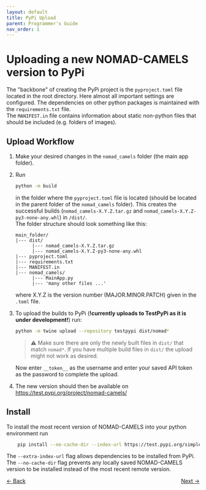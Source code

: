 ```yaml
---
layout: default
title: PyPi Upload
parent: Programmer's Guide
nav_order: 1
---
```

# Uploading a new NOMAD-CAMELS version to PyPi
The "backbone" of creating the PyPi project is the `pyproject.toml` file located in the root directory. Here almost all important settings are configured. The dependencies on other python packages is maintained with the `requirements.txt` file. \
The `MANIFEST.in` file contains information about static non-python files that should be included (e.g. folders of images). 

## Upload Workflow
1. Make your desired changes in the `nomad_camels` folder (the main app folder). 
2. Run 
   ```bash
   python -m build
   ``` 
   in the folder where the `pyproject.toml` file is located (should be located in the parent folder of the `nomad_camels` folder). This creates the successful builds (`nomad_camels-X.Y.Z.tar.gz` and `nomad_camels-X.Y.Z-py3-none-any.whl`) in `/dist/`.  \
   The folder structure should look something like this:
   ```
   main_folder/
   |--- dist/
         |--- nomad_camels-X.Y.Z.tar.gz
         |--- nomad_camels-X.Y.Z-py3-none-any.whl
   |--- pyproject.toml
   |--- requirements.txt
   |--- MANIFEST.in
   |--- nomad_camels/
         |--- MainApp.py
         |--- 'many other files ...' 
   ```
   where X.Y.Z is the version number (MAJOR.MINOR.PATCH) given in the `.toml` file. 
3. To upload the builds to PyPi (**!currently uploads to TestPyPi as it is under development!**) run:
    ```bash
    python -m twine upload --repository testpypi dist/nomad*
    ```

   > &#x26A0; Make sure there are only the newly built files in `dist/` that match `nomad*`. If you have multiple build files in `dist/` the upload might not work as desired.
   
   Now enter `__token__` as the username and enter your saved API token as the password to complete the upload.
4. The new version should then be available on https://test.pypi.org/project/nomad-camels/

## Install
To install the most recent version of NOMAD-CAMELS into your python environment run
```bash
    pip install --no-cache-dir --index-url https://test.pypi.org/simple/ --extra-index-url https://pypi.org/simple nomad-camels
```
The `--extra-index-url` flag allows dependencies to be installed from PyPi.\
The `--no-cache-dir` flag prevents any locally saved NOMAD-CAMELS version to be installed instead of the most recent remote version. 
<p style="text-align:left;">
  <span style="color: grey;">
  <a href="../index.html">&larr; Back</a>
  </span>
  <span style="float:right;">
    <a href="quick_start.html">Next &rarr;</a><br>
  </span>
</p>